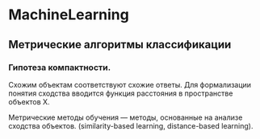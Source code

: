# MachineLearning
## Метрические алгоритмы классификации
### Гипотеза компактности.
Схожим объектам соответствуют схожие ответы.
Для формализации понятия сходства вводится функция расстояния в
пространстве объектов X.

Метрические методы обучения — методы, основанные на анализе сходства
объектов. (similarity-based learning, distance-based learning).
